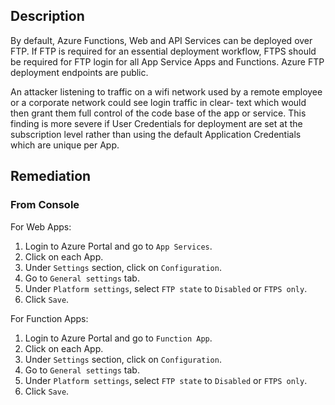## Description

By default, Azure Functions, Web and API Services can be deployed over FTP. If FTP is required for an essential deployment workflow, FTPS should be required for FTP login for all App Service Apps and Functions. Azure FTP deployment endpoints are public.

An attacker listening to traffic on a wifi network used by a remote employee or a corporate network could see login traffic in clear- text which would then grant them full control of the code base of the app or service. This finding is more severe if User Credentials for deployment are set at the subscription level rather than using the default Application Credentials which are unique per App.

## Remediation

### From Console

For Web Apps:

1. Login to Azure Portal and go to `App Services`.
2. Click on each App.
3. Under `Settings` section, click on `Configuration`.
4. Go to `General settings` tab.
5. Under `Platform settings`, select `FTP state` to `Disabled` or `FTPS only`.
6. Click `Save`.

For Function Apps:

1. Login to Azure Portal and go to `Function App`.
2. Click on each App.
3. Under `Settings` section, click on `Configuration`.
4. Go to `General settings` tab.
5. Under `Platform settings`, select `FTP state` to `Disabled` or `FTPS only`.
6. Click `Save`.

